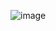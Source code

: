 ![image](https://github.com/R-D-Y/ansible-awx-course/assets/102509252/4a4a5d3f-d680-4080-afb5-ec1971907cb8)

